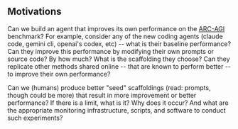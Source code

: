 ## Motivations

Can we build an agent that improves its own performance on the [ARC-AGI](https://arcprize.org/arc-agi/2/) benchmark? For example, consider any of the new coding agents (claude code, gemini cli, openai's codex, etc) -- what is their baseline performance? Can they improve this performance by modifying their own prompts or source code? By how much? What is the scaffolding they choose? Can they replicate other methods shared online -- that are known to perform better -- to improve their own performance?

Can we (humans) produce better "seed" scaffoldings (read: prompts, though could be more) that result in more improvement or better performance? If there is a limit, what is it? Why does it occur? And what are the appropriate monitoring infrastructure, scripts, and software to conduct such experiments?
